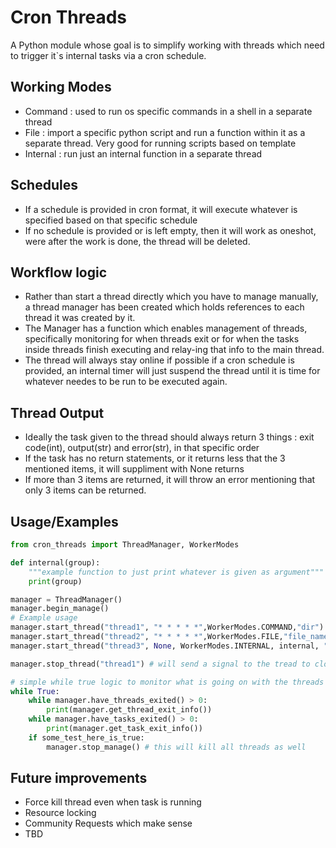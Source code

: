 
# Cron Threads

A Python module whose goal is to simplify working with threads which need to trigger it`s internal tasks via a cron schedule.




## Working Modes

- Command : used to run os specific commands in a shell in a separate thread
- File : import a specific python script and run a function within it as a separate thread. Very good for running scripts based on template
- Internal : run just an internal function in a separate thread

## Schedules
- If a schedule is provided in cron format, it will execute whatever is specified based on that specific schedule
- If no schedule is provided or is left empty, then it will work as oneshot, were after the work is done, the thread will be deleted.

## Workflow logic
- Rather than start a thread directly which you have to manage manually, a thread manager has been created which holds references to each thread it was created by it.
- The Manager has a function which enables management of threads, specifically monitoring for when threads exit or for when the tasks inside threads finish executing and relay-ing that info to the main thread.
- The thread will always stay online if possible if a cron schedule is provided, an internal timer will just suspend the thread until it is time for whatever needes to be run to be executed again.

## Thread Output
- Ideally the task given to the thread should always return 3 things : exit code(int), output(str) and error(str), in that specific order
- If the task has no return statements, or it returns less that the 3 mentioned items, it will suppliment with None returns
- If more than 3 items are returned, it will throw an error mentioning that only 3 items can be returned.



## Usage/Examples

```python
from cron_threads import ThreadManager, WorkerModes 

def internal(group):
    """example function to just print whatever is given as argument"""
    print(group)

manager = ThreadManager()
manager.begin_manage()
# Example usage
manager.start_thread("thread1", "* * * * *",WorkerModes.COMMAND,"dir") # run the dir command as a separate shell
manager.start_thread("thread2", "* * * * *",WorkerModes.FILE,"file_name",func_name="run") # run a separate function from within another python script
manager.start_thread("thread3", None, WorkerModes.INTERNAL, internal, "123") # use an internal function as the task of the thread

manager.stop_thread("thread1") # will send a signal to the tread to close. If the task of the thread is running, it will wait for the task to finish, then close the thread

# simple while true logic to monitor what is going on with the threads
while True:
    while manager.have_threads_exited() > 0:
        print(manager.get_thread_exit_info())
    while manager.have_tasks_exited() > 0:
        print(manager.get_task_exit_info())    
    if some_test_here_is_true:
        manager.stop_manage() # this will kill all threads as well

```


## Future improvements

- Force kill thread even when task is running
- Resource locking
- Community Requests which make sense
- TBD

